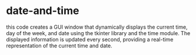 # date-and-time
this code creates a GUI window that dynamically displays the current time, day of the week, and date using the tkinter library and the time module. The displayed information is updated every second, providing a real-time representation of the current time and date.
